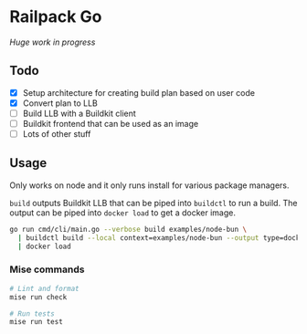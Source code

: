 # Railpack Go

_Huge work in progress_

## Todo

- [x] Setup architecture for creating build plan based on user code
- [x] Convert plan to LLB
- [ ] Build LLB with a Buildkit client
- [ ] Buildkit frontend that can be used as an image
- [ ] Lots of other stuff

## Usage

Only works on node and it only runs install for various package managers.

`build` outputs Buildkit LLB that can be piped into `buildctl` to run a build.
The output can be piped into `docker load` to get a docker image.

```bash
go run cmd/cli/main.go --verbose build examples/node-bun \
  | buildctl build --local context=examples/node-bun --output type=docker,name=node \
  | docker load
```

### Mise commands

```bash
# Lint and format
mise run check

# Run tests
mise run test
```
